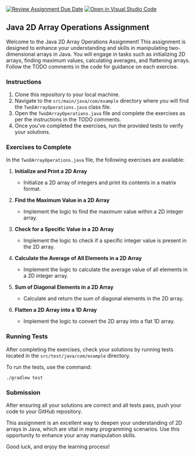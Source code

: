 [![Review Assignment Due Date](https://classroom.github.com/assets/deadline-readme-button-24ddc0f5d75046c5622901739e7c5dd533143b0c8e959d652212380cedb1ea36.svg)](https://classroom.github.com/a/6iHFvRDf)
[![Open in Visual Studio Code](https://classroom.github.com/assets/open-in-vscode-718a45dd9cf7e7f842a935f5ebbe5719a5e09af4491e668f4dbf3b35d5cca122.svg)](https://classroom.github.com/online_ide?assignment_repo_id=13187230&assignment_repo_type=AssignmentRepo)
## Java 2D Array Operations Assignment

Welcome to the Java 2D Array Operations Assignment! This assignment is designed to enhance your understanding and skills in manipulating two-dimensional arrays in Java. You will engage in tasks such as initializing 2D arrays, finding maximum values, calculating averages, and flattening arrays. Follow the TODO comments in the code for guidance on each exercise.

### Instructions

1. Clone this repository to your local machine.
2. Navigate to the `src/main/java/com/example` directory where you will find the `TwoDArrayOperations.java` class file.
3. Open the `TwoDArrayOperations.java` file and complete the exercises as per the instructions in the TODO comments.
4. Once you've completed the exercises, run the provided tests to verify your solutions.

### Exercises to Complete

In the `TwoDArrayOperations.java` file, the following exercises are available:

1. **Initialize and Print a 2D Array**
   - Initialize a 2D array of integers and print its contents in a matrix format.

2. **Find the Maximum Value in a 2D Array**
   - Implement the logic to find the maximum value within a 2D integer array.

3. **Check for a Specific Value in a 2D Array**
   - Implement the logic to check if a specific integer value is present in the 2D array.

4. **Calculate the Average of All Elements in a 2D Array**
   - Implement the logic to calculate the average value of all elements in a 2D integer array.

5. **Sum of Diagonal Elements in a 2D Array**
   - Calculate and return the sum of diagonal elements in the 2D array.

6. **Flatten a 2D Array into a 1D Array**
   - Implement the logic to convert the 2D array into a flat 1D array.

### Running Tests

After completing the exercises, check your solutions by running tests located in the `src/test/java/com/example` directory.

To run the tests, use the command:

```
./gradlew test
```

### Submission

After ensuring all your solutions are correct and all tests pass, push your code to your GitHub repository.

This assignment is an excellent way to deepen your understanding of 2D arrays in Java, which are vital in many programming scenarios. Use this opportunity to enhance your array manipulation skills.

Good luck, and enjoy the learning process!